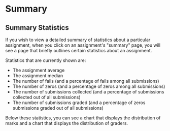 # Summary

## Summary Statistics

If you wish to view a detailed summary of statistics about a particular assignment, when you click on an assignment's "summary" page, you will see a page that briefly outlines certain statistics about an assignment. 

Statistics that are currently shown are:
- The assignment average
- The assignment median
- The number of fails (and a percentage of fails among all submissions)
- The number of zeros (and a percentage of zeros among all submissions)
- The number of submissions collected (and a percentage of submissions collected out of all submissions)
- The number of submissions graded (and a percentage of zeros submissions graded out of all submissions)

Below these statistics, you can see a chart that displays the distribution of marks and a chart that displays the distribution of graders.